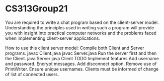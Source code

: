 # CS313Group21
You are required to write a chat program based on the client-server model. Understanding the principles used in writing such a program will provide you with insight into practical computer networks and the problems faced when implementing client-server applications.

How to use this client server model:
    Compile both Client and Server programs.
        javac Client.java
        javac Server.java
    Run the server first and then the Client.
        java Server
        java Client
TODO
    Implement features
        Add username and password.
        Encrypt messages.
        Add disconnect option.
        Remove use of PrintWriter.
        Ensure unique usernames.
        Clients must be informed of change of list of connected users.